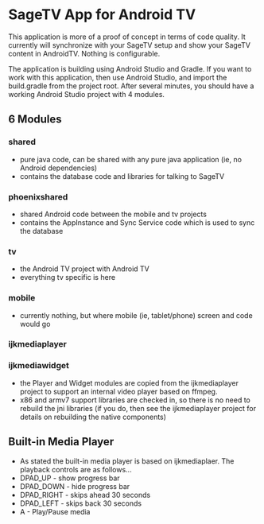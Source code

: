 # SageTV App for Android TV

This application is more of a proof of concept in terms of code quality.   It currently will synchronize with your SageTV setup and show your SageTV content in AndroidTV.   Nothing is configurable.

The application is building using Android Studio and Gradle.   If you want to work with this application, then use Android Studio, and import the build.gradle from the project root.  After several minutes, you should have a working Android Studio project with 4 modules.

## 6 Modules
### shared
* pure java code, can be shared with any pure java application (ie, no Android dependencies)
* contains the database code and libraries for talking to SageTV

### phoenixshared
* shared Android code between the mobile and tv projects
* contains the AppInstance and Sync Service code which is used to sync the database

### tv
* the Android TV project with Android TV
* everything tv specific is here

### mobile
* currently nothing, but where mobile (ie, tablet/phone) screen and code would go

### ijkmediaplayer
### ijkmediawidget
* the Player and Widget modules are copied from the ijkmediaplayer project to support an internal video player based on ffmpeg.
* x86 and armv7 support libraries are checked in, so there is no need to rebuild the jni libraries (if you do, then see the ijkmediaplayer project for details on rebuilding the native components)
 
## Built-in Media Player
* As stated the built-in media player is based on ijkmediaplaer.  The playback controls are as follows...
* DPAD_UP - show progress bar
* DPAD_DOWN - hide progress bar
* DPAD_RIGHT - skips ahead 30 seconds
* DPAD_LEFT - skips back 30 seconds
* A - Play/Pause media
